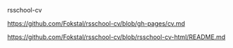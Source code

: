 rsschool-cv

https://github.com/Fokstal/rsschool-cv/blob/gh-pages/cv.md

https://github.com/Fokstal/rsschool-cv/blob/rsschool-cv-html/README.md

